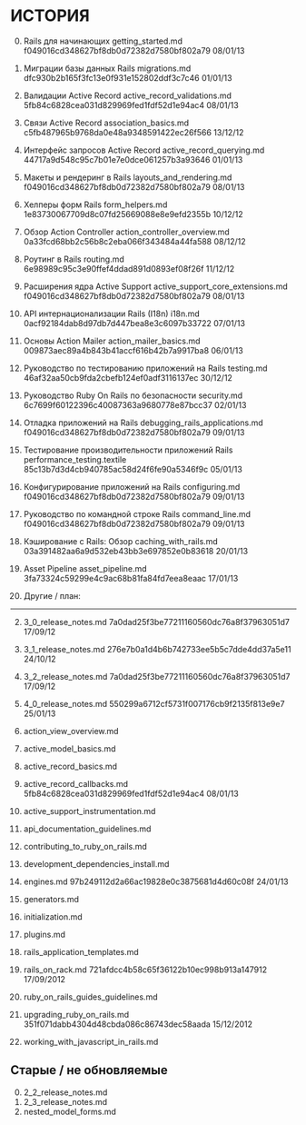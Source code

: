 # ИСТОРИЯ

00. Rails для начинающих
    getting_started.md
    f049016cd348627bf8db0d72382d7580bf802a79
    08/01/13

01. Миграции базы данных Rails
    migrations.md
    dfc930b2b165f3fc13e0f931e152802ddf3c7c46
    01/01/13

02. Валидации Active Record
    active_record_validations.md
    5fb84c6828cea031d829969fed1fdf52d1e94ac4
    08/01/13

03. Связи Active Record
    association_basics.md
    c5fb487965b9768da0e48a9348591422ec26f566
    13/12/12

04. Интерфейс запросов Active Record
    active_record_querying.md
    44717a9d548c95c7b01e7e0dce061257b3a93646
    01/01/13

05. Макеты и рендеринг в Rails
    layouts_and_rendering.md
    f049016cd348627bf8db0d72382d7580bf802a79
    08/01/13

06. Хелперы форм Rails
    form_helpers.md
    1e83730067709d8c07fd25669088e8e9efd2355b
    10/12/12

07. Обзор Action Controller
    action_controller_overview.md
    0a33fcd68bb2c56b8c2eba066f343484a44fa588
    08/12/12

08. Роутинг в Rails
    routing.md
    6e98989c95c3e90ffef4ddad891d0893ef08f26f
    11/12/12

09. Расширения ядра Active Support
    active_support_core_extensions.md
    f049016cd348627bf8db0d72382d7580bf802a79
    08/01/13

10. API интернационализации Rails (I18n)
    i18n.md
    0acf92184dab8d97db7d447bea8e3c6097b33722
    07/01/13

11. Основы Action Mailer
    action_mailer_basics.md
    009873aec89a4b843b41accf616b42b7a9917ba8
    06/01/13

12. Руководство по тестированию приложений на Rails
    testing.md
    46af32aa50cb9fda2cbefb124ef0adf3116137ec
    30/12/12

13. Руководство Ruby On Rails по безопасности
    security.md
    6c7699f60122396c40087363a9680778e87bcc37
    02/01/13

14. Отладка приложений на Rails
    debugging_rails_applications.md
    f049016cd348627bf8db0d72382d7580bf802a79
    09/01/13

15. Тестирование производительности приложений Rails
    performance_testing.textile
    85c13b7d3d4cb940785ac58d24f6fe90a5346f9c
    05/01/13

16. Конфигурирование приложений на Rails
    configuring.md
    f049016cd348627bf8db0d72382d7580bf802a79
    09/01/13

17. Руководство по командной строке Rails
    command_line.md
    f049016cd348627bf8db0d72382d7580bf802a79
    09/01/13

18. Кэширование с Rails: Обзор
    caching_with_rails.md
    03a391482aa6a9d532eb43bb3e697852e0b83618
    20/01/13

19. Asset Pipeline
    asset_pipeline.md
    3fa73324c59299e4c9ac68b81fa84fd7eea8eaac
    17/01/13

99. Другие / план:
------------------

02. 3_0_release_notes.md
    7a0dad25f3be77211160560dc76a8f37963051d7
    17/09/12

03. 3_1_release_notes.md
    276e7b0a1d4b6b742733ee5b5c7dde4dd37a5e11
    24/10/12

04. 3_2_release_notes.md
    7a0dad25f3be77211160560dc76a8f37963051d7
    17/09/12

05. 4_0_release_notes.md
    550299a6712cf5731f007176cb9f2135f813e9e7
    25/01/13

10. action_view_overview.md
12. active_model_basics.md
14. active_record_basics.md

16. active_record_callbacks.md
    5fb84c6828cea031d829969fed1fdf52d1e94ac4
    08/01/13

18. active_support_instrumentation.md
20. api_documentation_guidelines.md
22. contributing_to_ruby_on_rails.md
23. development_dependencies_install.md

25. engines.md
    97b249112d2a66ac19828e0c3875681d4d60c08f
    24/01/13

30. generators.md
35. initialization.md
45. plugins.md
50. rails_application_templates.md

55. rails_on_rack.md
    721afdcc4b58c65f36122b10ec998b913a147912
    17/09/2012

57. ruby_on_rails_guides_guidelines.md

60. upgrading_ruby_on_rails.md
    351f071dabb4304d48cbda086c86743dec58aada
    15/12/2012

65. working_with_javascript_in_rails.md


Старые / не обновляемые
-----------------------

00. 2_2_release_notes.md
01. 2_3_release_notes.md
40. nested_model_forms.md
